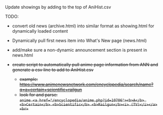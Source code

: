 Update showings by adding to the top of AniHist.csv

TODO:
- convert old news (archive.html) into similar format as showing.html for dynamically loaded content
- Dynamically pull first news item into What's New page (news.html)
- add/make sure a non-dynamic announcement section is present in news.html


- ~~create script to automatically pull anime page information from ANN and generate a csv line to add to AniHist.csv~~
  - ~~example: https://www.animenewsnetwork.com/encyclopedia/search/name?q=a+certain+scientific+railgun~~
  - ~~look for and parse:  <br/>`anime <a href="/encyclopedia/anime.php?id=10706"><b>A</b> <b>Certain</b> <b>Scientific</b> <b>Railgun</b><i> (TV)</i></a><br>`~~
